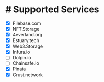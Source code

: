 # # Supported Services
- [x] Filebase.com
- [x] NFT.Storage
- [x] 4everland.org
- [x] Estuary.tech
- [x] Web3.Storage
- [x] Infura.io
- [ ] Dolpin.io
- [ ] Chainsafe.io
- [x] Pinata
- [x] Crust.network